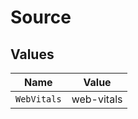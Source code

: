 # Source


## Values

| Name        | Value       |
| ----------- | ----------- |
| `WebVitals` | web-vitals  |